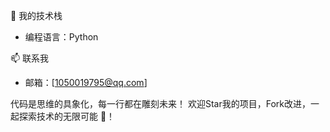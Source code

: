 
 
🌟 我的技术栈
 
- 编程语言：Python
 
📫 联系我
 
- 邮箱：[1050019795@qq.com]
 
 
 
代码是思维的具象化，每一行都在雕刻未来！
欢迎Star我的项目，Fork改进，一起探索技术的无限可能 🌌！
<!---
Catcher-007/Catcher-007 is a ✨ special ✨ repository because its `README.md` (this file) appears on your GitHub profile.
You can click the Preview link to take a look at your changes.
--->
